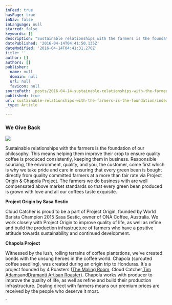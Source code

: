 ```yaml
---
inFeed: true
hasPage: true
inNav: false
inLanguage: null
starred: false
keywords: []
description: "Sustainable relationships with the farmers is the foundation of our philosophy. This means helping them improve their crop to ensure quality coffee is produced consistently, keeping them in business.\_Responsible sourcing, the environment, quality, and you, the customer, come first which is why we take pride and care in ensuring that every green bean is bought directly from quality committed farmers at a more than fair rate via Project Origin & Chapola Project. The farmers we do business with are well compensated above market standards so that every green bean produced is grown with love and all our coffees taste exquisite."
datePublished: '2016-04-14T04:41:50.135Z'
dateModified: '2016-04-14T04:41:31.270Z'
title: ''
author: []
authors: []
publisher:
  name: null
  domain: null
  url: null
  favicon: null
sourcePath: _posts/2016-04-14-sustainable-relationships-with-the-farmers-is-the-foundation.md
published: true
url: sustainable-relationships-with-the-farmers-is-the-foundation/index.html
_type: Article

---
```

### We Give Back
![](https://the-grid-user-content.s3-us-west-2.amazonaws.com/52934f8d-9f6d-42ad-a71f-d1541a723768.jpg)

Sustainable relationships with the farmers is the foundation of our philosophy. This means helping them improve their crop to ensure quality coffee is produced consistently, keeping them in business. Responsible sourcing, the environment, quality, and you, the customer, come first which is why we take pride and care in ensuring that every green bean is bought directly from quality committed farmers at a more than fair rate via Project Origin & Chapola Project. The farmers we do business with are well compensated above market standards so that every green bean produced is grown with love and all our coffees taste exquisite.

**Project Origin by Sasa Sestic**

Cloud Catcher is proud to be a part of Project Origin, founded by World Barista Champion 2015 Sasa Sestic, owner of ONA Coffee, Australia. We work closely with Project Origin to improve quality of life, as well as refine and build the production infrastructure of farmers who have a positive attitude towards sustainability and continued development. 

**Chapola Project**

Witnessed by the lush, rolling terrains of coffee plantations, we've created bonds with the unsung heroes in the coffee world. Chapola (sprouted coffee seedling), was created during an origin trip to Honduras. It's a project founded by 4 Roasters ([The Maling Room][0], Cloud Catcher,[Tim Adams][1]and[Dramanti Artisan Roaster][2]). Chapola works with producer to improve the quality of life, as well as refine and build their production infrastructure. Dealing direct with farmers means our premium prices are received by the people who deserve it most. 

\`

[0]: http://malingroom.com.au/
[1]: http://www.timadams.net.au/
[2]: http://www.dramanti.com/